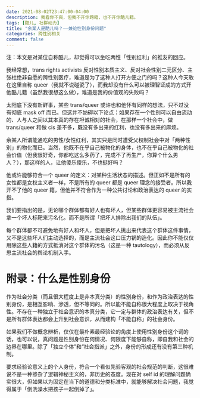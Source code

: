 ```yaml
---
date: 2021-08-02T23:47:00-04:00
description: 我看你不爽，但我不开你跨籍，也不开你酷儿籍。
tags: [酷儿, 社群动力]
title: "余某人是酷儿吗？——兼论性别身份问题"
categories: 跨性别相关
comment: false
---
```

注：本文是对某位自称酷儿，却觉得可以坐吃两性「性别红利」的推友的回应。

我经常想，trans rights activists 反对性别本质主义、反对社会性别二元区分、主张杜绝非自愿的跨性别医疗，难道是为了这种人打开方便之门的吗？这种人今天敢在这里自称 queer（我就不说碰瓷了），而我却没有什么可以被理智证成的方式开他酷儿籍（虽然我很想这么做），难道是我的价值观的失败吗？

太阳底下没有新鲜事，某些 trans/queer 或许也和他怀有同样的想法，只不过没有彻底 mask off 而已。但这并不妨碍以下论点：如果存在一个性别可以自由流动的、人与人之间以其本真的存在坦诚相对的社会，在那样一个社会中，做 trans/queer 和做 cis 差不多，既没有多出来的红利，也没有多出来的麻烦。

余某人所谓能通吃的男性/女性红利，其实只是同时遭受父权制社会中对「两种性别」的物化而已。当然，他既不在乎自己被物化的身体，也不在乎自己被物化的社会价值（但我很好奇，你都吃这么多药了，完成不了再生产，你算个什么男人？），那这样的人，让他傻乐傻乐，不也挺好吗？

他或许能够符合一个 queer 的定义：对某种生活状态的描述。但正如不是所有的女性都是女权主义者一样，不是所有的 queer 都是 queer 理念的接受者。所以我开不了他的 queer 籍，但他并不符合作为一种公共讨论和政治表达的 queer 的实指。

我们要指出的是，无论哪个群体都有好人也有坏人，但某些群体更容易被主流社会拿一个坏人标靶来污名化。而不是所谓「把坏人排除出我们的队伍」。

每个群体都不可避免地有好人和坏人，但是把坏人挑出来代表这个群体这件事情，又不是这些坏人们主动选择的，而是主流社会这口压力锅的造化。因此你不能仅仅用除这些人籍的方式抵消对这个群体的污名（这是一种 tautology），而必须从反思主流社会的舆论机制入手。

# 附录：什么是性别身份
作为社会分类（而且很大程度上是非本真分类）的性别身份，和作为政治表达的性别身份，是相互影响、渗透，但不等同的。所以能不能自称很大程度上取决于视角性。不存在一种独立于社会意识的本真分类，它一定与群体的政治表达有关，但不是所有群体表达都会上升到社会意识，从而建构「不能自称」的社会身份。

如果我们不做概念辨析，仅仅在最朴素最经验论的角度上使用性别身份这个词的话，也可以说，真问题是性别身份在何情况、何限度下能够自称，即自我和社会的边界在哪里。除了「独立个体”和“社会指派」之外，身份的形成还有没有第三种机制。

要求经验论意义上的个人身份，符合一个看似先验客观的社会规范的判断，这很难说不是一种掺杂了逻辑神秘主义的，非历史的态度。现在对 self id 的理解问题确实很大，但如果以为固定在当下的道德和分类标准中，就能够解决社会问题，我觉得属于「倒洗澡水把孩子一起倒掉了」。
